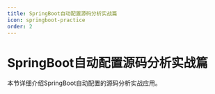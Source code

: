 ```yaml
---
title: SpringBoot自动配置源码分析实战篇
icon: springboot-practice
order: 2
---
```


# SpringBoot自动配置源码分析实战篇

本节详细介绍SpringBoot自动配置的源码分析实战应用。
